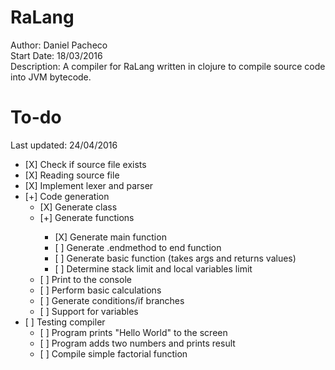 # RaLang

Author:	 		Daniel Pacheco<br />
Start Date:	 	18/03/2016<br />
Description:	A compiler for RaLang written in clojure to compile source code into JVM bytecode.<br />

# To-do
Last updated: 24/04/2016

<ul>
  <li>[X] Check if source file exists</li>
  <li>[X] Reading source file</li>
  <li>[X] Implement lexer and parser</li>
  <li>[+] Code generation
    <ul>
      <li>[X] Generate class</li>
      <li>[+] Generate functions</li>
        <ul>
          <li>[X] Generate main function</li>
          <li>[ ] Generate .endmethod to end function</li>
          <li>[ ] Generate basic function (takes args and returns values)</li>
          <li>[ ] Determine stack limit and local variables limit</li>
        </ul>
      <li>[ ] Print to the console</li>
      <li>[ ] Perform basic calculations</li>
      <li>[ ] Generate conditions/if branches</li>
      <li>[ ] Support for variables</li>
    </ul>
  </li>
  <li>[ ] Testing compiler
    <ul>
      <li>[ ] Program prints "Hello World" to the screen</li>
      <li>[ ] Program adds two numbers and prints result</li>
      <li>[ ] Compile simple factorial function</li>
    </ul>
  </li>
</ul>